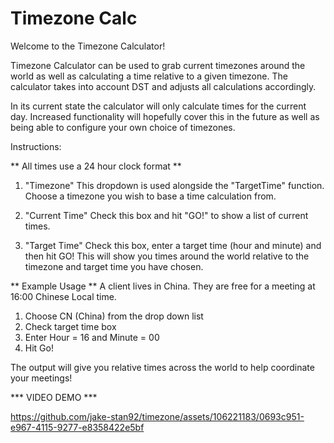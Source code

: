 # Timezone Calc
Welcome to the Timezone Calculator!

Timezone Calculator can be used to grab current timezones around the world as well as calculating a time relative to a given timezone.
The calculator takes into account DST and adjusts all calculations accordingly.

In its current state the calculator will only calculate times for the current day.
Increased functionality will hopefully cover this in the future as well as being able to configure your own choice of timezones. 

Instructions:

** All times use a 24 hour clock format **

1) "Timezone"
This dropdown is used alongside the "TargetTime" function.
Choose a timezone you wish to base a time calculation from.

2) "Current Time"
Check this box and hit "GO!" to show a list of current
times.

3) "Target Time"
Check this box, enter a target time (hour and minute) 
and then hit GO!
This will show you times around the world relative to the 
timezone and target time you have chosen.

** Example Usage **
A client lives in China. They are free for a meeting at 16:00
Chinese Local time.
1. Choose CN (China) from the drop down list
2. Check target time box
3. Enter Hour = 16 and Minute = 00
4. Hit Go!

The output will give you relative times across the world to help 
coordinate your meetings!

*** VIDEO DEMO ***


https://github.com/jake-stan92/timezone/assets/106221183/0693c951-e967-4115-9277-e8358422e5bf


